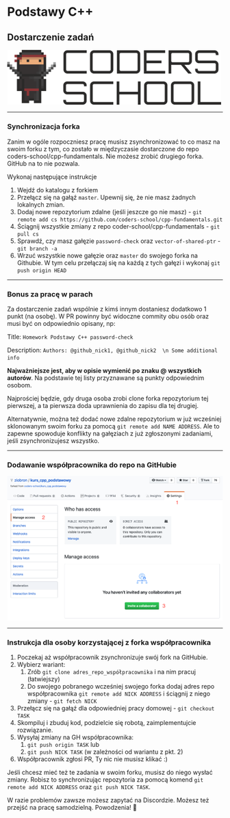<!-- .slide: data-background="#111111" -->

# Podstawy C++

## Dostarczenie zadań

<a href="https://coders.school">
    <img width="500px" src="../img/coders_school_logo.png" alt="Coders School" class="plain">
</a>

___
<!-- .slide: style="font-size: 0.75em" -->

### Synchronizacja forka

Zanim w ogóle rozpoczniesz pracę musisz zsynchronizować to co masz na swoim forku z tym, co zostało w międzyczasie dostarczone do repo coders-school/cpp-fundamentals. Nie możesz zrobić drugiego forka. GitHub na to nie pozwala.

Wykonaj następujące instrukcje

1. Wejdź do katalogu z forkiem
2. Przełącz się na gałąź `master`. Upewnij się, że nie masz żadnych lokalnych zmian.
3. Dodaj nowe repozytorium zdalne (jeśli jeszcze go nie masz) - `git remote add cs https://github.com/coders-school/cpp-fundamentals.git`
4. Ściągnij wszystkie zmiany z repo coder-school/cpp-fundamentals - `git pull cs`
5. Sprawdź, czy masz gałęzie `password-check` oraz `vector-of-shared-ptr` - `git branch -a`
6. Wrzuć wszystkie nowe gałęzie oraz `master` do swojego forka na Githubie. W tym celu przełączaj się na każdą z tych gałęzi i wykonaj `git push origin HEAD`

___

### Bonus za pracę w parach

Za dostarczenie zadań wspólnie z kimś innym dostaniesz dodatkowo 1 punkt (na osobę). W PR powinny być widoczne commity obu osób oraz musi być on odpowiednio opisany, np:

Title: `Homework Podstawy C++ password-check`

Description: `Authors: @github_nick1, @github_nick2  \n Some additional info`

**Najważniejsze jest, aby w opisie wymienić po znaku @ wszystkich autorów**. Na podstawie tej listy przyznawane są punkty odpowiednim osobom.

Najprościej będzie, gdy druga osoba zrobi clone forka repozytorium tej pierwszej, a ta pierwsza doda uprawnienia do zapisu dla tej drugiej.

Alternatywnie, można też dodać nowe zdalne repozytorium w już wcześniej sklonowanym swoim forku za pomocą `git remote add NAME ADDRESS`. Ale to zapewne spowoduje konflikty na gałęziach z już zgłoszonymi zadaniami, jeśli zsynchronizujesz wszystko.

___

### Dodawanie współpracownika do repo na GitHubie

![Add Collaborator](../img/add_collaborator.png)

___
<!-- .slide: style="font-size: 0.8em" -->

### Instrukcja dla osoby korzystającej z forka współpracownika

1. Poczekaj aż współpracownik zsynchronizuje swój fork na GitHubie.
2. Wybierz wariant:
   1. Zrób `git clone adres_repo_współpracownika` i na nim pracuj (łatwiejszy)
   2. Do swojego pobranego wcześniej swojego forka dodaj adres repo współpracownika `git remote add NICK ADDRESS` i ściągnij z niego zmiany - `git fetch NICK`
3. Przełącz się na gałąź dla odpowiedniej pracy domowej - `git checkout TASK`
4. Skompiluj i zbuduj kod, podzielcie się robotą, zaimplementujcie rozwiązanie.
5. Wysyłaj zmiany na GH współpracownika:
   1. `git push origin TASK` lub
   2. `git push NICK TASK` (w zależności od wariantu z pkt. 2)
6. Współpracownik zgłosi PR, Ty nic nie musisz klikać :)

Jeśli chcesz mieć też te zadania w swoim forku, musisz do niego wysłać zmiany. Robisz to synchronizując repozytoria za pomocą komend `git remote add NICK ADDRESS` oraz `git push NICK TASK`.

W razie problemów zawsze możesz zapytać na Discordzie. Możesz też przejść na pracę samodzielną. Powodzenia! 🙂
